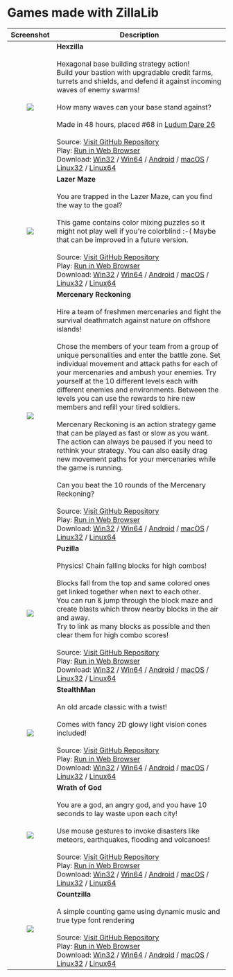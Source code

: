 # Games made with ZillaLib

Screenshot | Description
:---:|---
[<img src="https://zillalib.github.io/games/Hexzilla_Thumb.png">](https://zillalib.github.io/games/Hexzilla_Full.png)|**Hexzilla**<br><br>Hexagonal base building strategy action!<br>Build your bastion with upgradable credit farms, turrets and shields, and defend it against incoming waves of enemy swarms!<br><br>How many waves can your base stand against?<br><br>Made in 48 hours, placed #68 in <a href="http://ludumdare.com/compo/ludum-dare-26/?action=preview&uid=20775">Ludum Dare 26</a><br><br>Source: [Visit GitHub Repository](https://github.com/schellingb/Hexzilla)<br>Play: [Run in Web Browser](https://zillalib.github.io/games/?Hexzilla)<br>Download: [Win32](https://github.com/ZillaLib/zillalib.github.io/releases/download/games/Hexzilla_Win32.zip) / [Win64](https://github.com/ZillaLib/zillalib.github.io/releases/download/games/Hexzilla_Win64.zip) / [Android](https://github.com/ZillaLib/zillalib.github.io/releases/download/games/Hexzilla.apk) / [macOS](https://github.com/ZillaLib/zillalib.github.io/releases/download/games/Hexzilla_osx.zip) / [Linux32](https://github.com/ZillaLib/zillalib.github.io/releases/download/games/Hexzilla_linux_x86_32.zip) / [Linux64](https://github.com/ZillaLib/zillalib.github.io/releases/download/games/Hexzilla_linux_x86_64.zip)
[<img src="https://zillalib.github.io/games/LazerMaze_Thumb.png">](https://zillalib.github.io/games/LazerMaze_Full.png)|**Lazer Maze**<br><br>You are trapped in the Lazer Maze, can you find the way to the goal?<br><br>This game contains color mixing puzzles so it might not play well if you're colorblind :-( Maybe that can be improved in a future version.<br><br>Source: [Visit GitHub Repository](https://github.com/schellingb/LazerMaze)<br>Play: [Run in Web Browser](https://zillalib.github.io/games/?LazerMaze)<br>Download: [Win32](https://github.com/ZillaLib/zillalib.github.io/releases/download/games/LazerMaze_Win32.zip) / [Win64](https://github.com/ZillaLib/zillalib.github.io/releases/download/games/LazerMaze_Win64.zip) / [Android](https://github.com/ZillaLib/zillalib.github.io/releases/download/games/LazerMaze.apk) / [macOS](https://github.com/ZillaLib/zillalib.github.io/releases/download/games/LazerMaze_osx.zip) / [Linux32](https://github.com/ZillaLib/zillalib.github.io/releases/download/games/LazerMaze_linux_x86_32.zip) / [Linux64](https://github.com/ZillaLib/zillalib.github.io/releases/download/games/LazerMaze_linux_x86_64.zip)
[<img src="https://zillalib.github.io/games/MercReckoning_Thumb.png">](https://zillalib.github.io/games/MercReckoning_Full.png)|**Mercenary Reckoning**<br><br>Hire a team of freshmen mercenaries and fight the survival deathmatch against nature on offshore islands!<br><br>Chose the members of your team from a group of unique personalities and enter the battle zone. Set individual movement and attack paths for each of your mercenaries and ambush your enemies. Try yourself at the 10 different levels each with different enemies and environments. Between the levels you can use the rewards to hire new members and refill your tired soldiers.<br><br>Mercenary Reckoning is an action strategy game that can be played as fast or slow as you want. The action can always be paused if you need to rethink your strategy. You can also easily drag new movement paths for your mercenaries while the game is running.<br><br>Can you beat the 10 rounds of the Mercenary Reckoning?<br><br>Source: [Visit GitHub Repository](https://github.com/schellingb/MercReckoning)<br>Play: [Run in Web Browser](https://zillalib.github.io/games/?MercReckoning)<br>Download: [Win32](https://github.com/ZillaLib/zillalib.github.io/releases/download/games/MercReckoning_Win32.zip) / [Win64](https://github.com/ZillaLib/zillalib.github.io/releases/download/games/MercReckoning_Win64.zip) / [Android](https://github.com/ZillaLib/zillalib.github.io/releases/download/games/MercReckoning.apk) / [macOS](https://github.com/ZillaLib/zillalib.github.io/releases/download/games/MercReckoning_osx.zip) / [Linux32](https://github.com/ZillaLib/zillalib.github.io/releases/download/games/MercReckoning_linux_x86_32.zip) / [Linux64](https://github.com/ZillaLib/zillalib.github.io/releases/download/games/MercReckoning_linux_x86_64.zip)
[<img src="https://zillalib.github.io/games/Puzilla_Thumb.png">](https://zillalib.github.io/games/Puzilla_Full.png)|**Puzilla**<br><br>Physics! Chain falling blocks for high combos!<br><br>Blocks fall from the top and same colored ones get linked together when next to each other.<br>You can run & jump through the block maze and create blasts which throw nearby blocks in the air and away.<br>Try to link as many blocks as possible and then clear them for high combo scores!<br><br>Source: [Visit GitHub Repository](https://github.com/schellingb/Puzilla)<br>Play: [Run in Web Browser](https://zillalib.github.io/games/?Puzilla)<br>Download: [Win32](https://github.com/ZillaLib/zillalib.github.io/releases/download/games/Puzilla_Win32.zip) / [Win64](https://github.com/ZillaLib/zillalib.github.io/releases/download/games/Puzilla_Win64.zip) / [Android](https://github.com/ZillaLib/zillalib.github.io/releases/download/games/Puzilla.apk) / [macOS](https://github.com/ZillaLib/zillalib.github.io/releases/download/games/Puzilla_osx.zip) / [Linux32](https://github.com/ZillaLib/zillalib.github.io/releases/download/games/Puzilla_linux_x86_32.zip) / [Linux64](https://github.com/ZillaLib/zillalib.github.io/releases/download/games/Puzilla_linux_x86_64.zip)
[<img src="https://zillalib.github.io/games/StealthMan_Thumb.png">](https://zillalib.github.io/games/StealthMan_Full.png)|**StealthMan**<br><br>An old arcade classic with a twist!<br><br>Comes with fancy 2D glowy light vision cones included!<br><br>Source: [Visit GitHub Repository](https://github.com/schellingb/StealthMan)<br>Play: [Run in Web Browser](https://zillalib.github.io/games/?StealthMan)<br>Download: [Win32](https://github.com/ZillaLib/zillalib.github.io/releases/download/games/StealthMan_Win32.zip) / [Win64](https://github.com/ZillaLib/zillalib.github.io/releases/download/games/StealthMan_Win64.zip) / [Android](https://github.com/ZillaLib/zillalib.github.io/releases/download/games/StealthMan.apk) / [macOS](https://github.com/ZillaLib/zillalib.github.io/releases/download/games/StealthMan_osx.zip) / [Linux32](https://github.com/ZillaLib/zillalib.github.io/releases/download/games/StealthMan_linux_x86_32.zip) / [Linux64](https://github.com/ZillaLib/zillalib.github.io/releases/download/games/StealthMan_linux_x86_64.zip)
[<img src="https://zillalib.github.io/games/WrathOfGod_Thumb.png">](https://zillalib.github.io/games/WrathOfGod_Full.png)|**Wrath of God**<br><br>You are a god, an angry god, and you have 10 seconds to lay waste upon each city!<br><br>Use mouse gestures to invoke disasters like meteors, earthquakes, flooding and volcanoes!<br><br>Source: [Visit GitHub Repository](https://github.com/schellingb/WrathOfGod)<br>Play: [Run in Web Browser](https://zillalib.github.io/games/?WrathOfGod)<br>Download: [Win32](https://github.com/ZillaLib/zillalib.github.io/releases/download/games/WrathOfGod_Win32.zip) / [Win64](https://github.com/ZillaLib/zillalib.github.io/releases/download/games/WrathOfGod_Win64.zip) / [Android](https://github.com/ZillaLib/zillalib.github.io/releases/download/games/WrathOfGod.apk) / [macOS](https://github.com/ZillaLib/zillalib.github.io/releases/download/games/WrathOfGod_osx.zip) / [Linux32](https://github.com/ZillaLib/zillalib.github.io/releases/download/games/WrathOfGod_linux_x86_32.zip) / [Linux64](https://github.com/ZillaLib/zillalib.github.io/releases/download/games/WrathOfGod_linux_x86_64.zip)
[<img src="https://zillalib.github.io/games/Countzilla_Thumb.png">](https://zillalib.github.io/games/Countzilla_Full.png)|**Countzilla**<br><br>A simple counting game using dynamic music and true type font rendering<br><br>Source: [Visit GitHub Repository](https://github.com/schellingb/Countzilla)<br>Play: [Run in Web Browser](https://zillalib.github.io/games/?Countzilla)<br>Download: [Win32](https://github.com/ZillaLib/zillalib.github.io/releases/download/games/Countzilla_Win32.zip) / [Win64](https://github.com/ZillaLib/zillalib.github.io/releases/download/games/Countzilla_Win64.zip) / [Android](https://github.com/ZillaLib/zillalib.github.io/releases/download/games/Countzilla.apk) / [macOS](https://github.com/ZillaLib/zillalib.github.io/releases/download/games/Countzilla_osx.zip) / [Linux32](https://github.com/ZillaLib/zillalib.github.io/releases/download/games/Countzilla_linux_x86_32.zip) / [Linux64](https://github.com/ZillaLib/zillalib.github.io/releases/download/games/Countzilla_linux_x86_64.zip)
